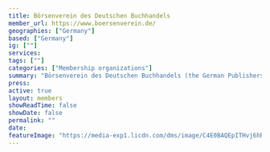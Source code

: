 ```yaml
---
title: Börsenverein des Deutschen Buchhandels
member_url: https://www.boersenverein.de/
geographies: ["Germany"]
based: ["Germany"]
ig: [""] 
services: 
tags: [""]
categories: ["Membership organizations"]
summary: "Börsenverein des Deutschen Buchhandels (the German Publishers and Booksellers Association) represents the interests of Germany's book industry in the political and public spheres. It was founded in Leipzig in 1825 and currently has roughly 4,500 members, which include booksellers, publishers, wholesalers and other media companies. As both a trade association and a cultural organisation, the Börsenverein works to promote books and reading whilst also fostering fair copyright laws and the preservation of Germany's policy of fixed book prices. It also seeks to promote cultural diversity and uphold the right to freedom of expression."
press:
active: true
layout: members
showReadTime: false
showDate: false
permalink: ""
date: 
featureImage: "https://media-exp1.licdn.com/dms/image/C4E0BAQEpITHvj6hRDA/company-logo_200_200/0/1658150886212?e=2147483647&v=beta&t=rqSuxsFj0l02I601O2a7iAYkV-hKVsoHuCQafbGawlU"
---
```

